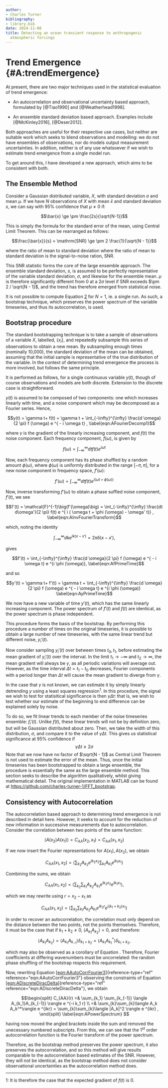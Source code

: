```yaml
---
author:
- Charles Turner
bibliography:
- library.bib
date: 2024-11-08
title: Detecting an ocean transient response to anthropogenic
  atmospheric forcings
---
```


# Trend Emergence {#A:trendEmergence}

At present, there are two major techniques used in the statistical
evaluation of trend emergence:

-   An autocorrelation and observational uncertainty based approach,
    formulated by [@Tiao1990] and [@Weatherhead1998].

-   An ensemble standard deviation based approach. Examples include
    [@McKinley2016], [@Deser2012].

Both approaches are useful for their respective use cases, but neither
are suitable work which seeks to blend observations and modelling: we do
not have ensembles of observations, nor do models output measurement
uncertainties. In addition, neither is of any use whatsoever if we wish
to estimate trend emergence from a single model run.

To get around this, I have developed a new approach, which aims to be
consistent with both.

## The Ensemble Method

Consider a Gaussian distributed variable, $X$, with standard deviation
$\sigma$ and mean $\mu$. If we have $N$ observations of $X$ with mean
$\bar{x}$ and standard deviation $s$, we can say with 95% confidence
that $\mu \neq 0$ if: 

$$\bar{x} \ge \pm \frac{2s}{\sqrt{N-1}}$$

 This is simply the formula for the standard
error of the mean, using Central Limit Theorem. This can be rearranged
as follows:

$$\frac{\bar{x}}{s} = \mathrm{SNR} \ge \pm 2 \frac{1}{\sqrt{N - 1}}$$

where the ratio of mean to standard deviation where the ratio of mean to standard deviation
is the signal-to-noise ration, SNR.

This SNR statistic forms the core of the large ensemble approach. The
ensemble standard deviation, $s$, is assumed to be perfectly
representative of the variable standard deviation, $\sigma$, and
likewise for the ensemble mean. $\mu$ is therefore significantly
different from 0 at a $2\sigma$ level if SNR exceeds
$\pm 2 / \sqrt{N - 1}$, and the trend has therefore emerged from
statistical noise.

It is not possible to compute Equation
[2](#eqn-AstdErrSNR) for $N=1$, ie. a single run. As such, a
bootstrap technique, which preserves the power spectrum of the variable
timeseries, and thus its autocorrelation, is used.

## Bootstrap procedure

The standard bootstrapping technique is to take a sample of observations
of a variable $X$, labelled, $\{x_i\}$, and repeatedly subsample this
series of observations to obtain a new mean. By subsampling enough times
(nominally 10,000), the standard deviation of the mean can be obtained,
assuming that the initial sample is representative of the true
distribution of the variable. In the context of determining trend
emergence the process is more involved, but follows the same principle.

It is performed as follows, for a single continuous variable $y(t)$,
though of course observations and models are both discrete. Extension to
the discrete case is straightforward.

$y(t)$ is assumed to be composed of two components: one which increases
linearly with time, and a noise component which may be decomposed as a
Fourier series. Hence,

$$y(t) = \gamma t+ f(t) = \gamma t + \int_{-\infty}^{\infty} \frac{d \omega}{2 \pi} f (\omega) e ^{ - i \omega t} ,
  \label{eqn:AFourierDecomp1}$$ 

where $\gamma$ is the gradient of the linearly increasing component, and $f(t)$ the noise component. Each frequency component, $f(\omega)$, is given by

$$f(\omega) = \int_{-\infty}^{\infty} dt f(t) e ^{i \omega t}
  \label{eqn:AfOmegaDef}$$ 

Now, each frequency component has its phase
shuffled by a random amount $\phi(\omega)$, where $\phi(\omega)$ is
uniformly distributed in the range $[-\pi,\pi]$, for a new noise
component in frequency space, $f'(\omega)$:

$$f'(\omega) = \int_{-\infty}^{\infty} dt f(t) e ^{i(\omega t + \phi (\omega))}
  \label{eqn:AfPrimeOmegaDef}$$ 

Now, inverse transforming $f'(\omega)$ to obtain a phase suffled noise component, $f'(t)$, we see

$$f'(t) = \mathcal{F}^{-1}\big(f'(\omega)\big) = \int_{-\infty}^{\infty} \frac{dt d\omega'}{2 \pi} f(t) e ^{
  i ( \omega t + \phi (\omega) - \omega' t)} ,
  \label{eqn:AInvFourierTransform}$$ 

which, noting the identity

$$\int_{-\infty}^{\infty} dk e ^ {ik ( x - x')} = 2\pi \delta (x - x'),
  \label{eqn:ADiracDeltaIdendity}$$ 

  gives

$$f'(t) = \int_{-\infty}^{\infty} \frac{d \omega}{2 \pi} f (\omega) e ^{ - i \omega t} e ^{i \phi (\omega)},
  \label{eqn:AfPrimeTime}$$ 

  and so

$$y'(t) = \gamma t+ f'(t) = \gamma t + \int_{-\infty}^{\infty} \frac{d \omega}{2 \pi} f (\omega) e ^{ - i \omega t} e ^{i \phi (\omega)}
  \label{eqn:AyPrimeTime}$$ 

We now have a new variable of time $y'(t)$, which has the same linearly increasing component. 
The power spectrum of $f'(t)$ and $f(t)$ are identical, as the power spectrum is phase
independent.

This procedure forms the basis of the bootstrap. By performing this
procedure a number of times on the original timeseries, it is possible
to obtain a large number of new timeseries, with the same linear trend
but different noise, $y_i'(t)$.

Now consider sampling $y_i'(t)$ over between times $t_0,t_1$, before
estimating the mean gradient of $y_i'(t)$ over the interval. In the
limit $t_1 \rightarrow -\infty$ and $t_2 \rightarrow \infty$, the mean
gradient will always be $\gamma$, as all periodic variations will
average out. However, as the time interval $\Delta t = t_1 - t_0$
decreases, Fourier components with a period longer than $\Delta t$ will
cause the mean gradient to diverge from $\gamma$.

In the case that $\gamma$ is not known, we can estimate it by simply
linearly detrending $y$ using a least squares regression<sup>1</sup>. In this
procedure, the signal we wish to test for statisitical significance is
then $\gamma\Delta t$: that is, we wish to test whether our estimate of
the beginning to end difference can be explained solely by noise.

To do so, we fit linear trends to each member of the noise timeseries
ensemble: $f_i'(t)$. Unlike $f(t)$, these linear trends will not be by
definition zero, but will be Gaussian distributed about zero. Then, we
take the width of this distribution, $\sigma$, and compare it to the
value of $\gamma \Delta t$. This gives us statistical significance at
95% confidence if $$\gamma \Delta t \ge 2 \sigma $$ Note that we now have no factor of
$\sqrt{N - 1}$ as Central Limit Theorem is not used to estimate the
error of the mean. Thus, once the initial timeseries has been
bootstrapped to obtain a large ensemble, the procedure is essentially
the same as the large ensemble method. This section seeks to describe
the algorithm qualitatively, whilst giving mathematical detail. The original
implementation in MATLAB can be found at
<https://github.com/charles-turner-1/FFT_bootstrap>.

## Consistency with Autocorrelation

The autocorrelation based approach to determining trend emergence is not
described in detail here. However, it seeks to account for the reduction
of new information in successive measurements due to autocorrelation.
Consider the correlation between two points of the same function:

$$\langle A(x_2)A(x_1)\rangle = C_{AA}(x_2,x_1) = C_{AA}(x_1,x_2)
  \label{eqn:AAutoCorr}$$ 

If we now insert the Fourier representations for $A(x_1),A(x_2)$, we obtain

$$C_{AA}(x_1,x_2) =  \Big\langle \sum_{k_2} A_{k_2} e^{ik_2 x_2 } \sum_{k_1} A_{k_1} e^{ik_1 x_1 }\Big\rangle 
  \label{eqn:AAutoCorrFourier1}$$ 

  Combining the sums, we obtain

$$C_{AA}(x_1,x_2) =  \Big\langle \sum_{k_2} \sum_{k_1} A_{k_2} A_{k_1} e^{ik_2 x_2 }  e^{ik_1 x_1 }\Big\rangle ,
  \label{eqn:AAutoCorrFourier2}$$ 

   which we may rewrite using $r = x_2 - x_1$ as

$$C_{AA}(x_1,x_2) =  \Big\langle \sum_{k_2} \sum_{k_1} A_{k_2} A_{k_1} e^{ik_2r} e^{i(k_1+k_2)x_1}\Big\rangle
  \label{eqn:AAutoCorrFourier3}$$ 

In order to recover an autocorrelation, the correlation must only depend on the distance
between the two points, not the points themselves. Therefore, it must be
the case that if $k_1 +k_2 \neq 0$, $\langle A_{k_1}A_{k_2}\rangle = 0$,
and therefore:
$$\langle A_{k_1}A_{k_2} \rangle = \langle A_{k_1}A_{k_{-1}}\rangle \delta_{k_1 + k_2}=\langle A_{k_1}A^*_{k_{1}}\rangle \delta_{k_1 + k_2},
  \label{eqn:ADiscreteDiracDelta}$$ 

  which may also be observed as a corollary of Equation
[](eqn-diracdelta). Therefore, Fourier coefficients at
differing wavenumbers must be uncorrelated: the random phase shuffling
of the bootstrap respects this requirement.

Now, rewriting Equation
[\[eqn:AAutoCorrFourier3\]](#eqn:AAutoCorrFourier3){reference-type="ref"
reference="eqn:AAutoCorrFourier3"} observing the constraints of Equation
[\[eqn:ADiscreteDiracDelta\]](#eqn:ADiscreteDiracDelta){reference-type="ref"
reference="eqn:ADiscreteDiracDelta"}, we obtain 

$$\begin{split}
  C_{AA}(r) =&  \sum_{k_1} \sum_{k_{-1}} \langle A_{k_1}A_{k_{-1}} \rangle e ^{-i k_1 r} \\
  =& \sum_{k}\sum_{k}\langle A_k A_k^*\rangle e ^{ikr} = \sum_{k}\sum_{k}\langle |A_k|^2  \rangle e ^{ikr} ,
\end{split}
  \label{eqn:APowerSpectrum} $$

having now moved the angled brackets
inside the sum and removed the unecessary numbered subscripts. From
this, we can see that the 1<sup>st</sup> order autocorrelation function is the
Fourier transform of the power spectrum.

Therefore, as the bootstrap method preserves the power spectrum, it also
preserves the autocorrelation, and so this method will give results
comparable to the autocorrelation based estimates of the SNR. However,
they will not be identical, as the bootstrap method does not consider
observational uncertainties as the autocorrelation method does.

___

1: It is therefore the case that the expected gradient of $f(t)$ is 0.
